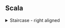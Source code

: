 ## Scala

<details><summary>Staircase - right aligned</summary>

- [Staircase - right aligned](https://www.hackerrank.com/challenges/staircase/problem?h_r=next-challenge&h_v=legacy)
- Consider a staircase of size :

```
   #
  ##
 ###
####
```

```scala
object Solution {
    
    def counts(a:Array[Int]): (Int, Int, Int) = {
        def counts(i:Int, pos:Int, neg:Int, zero:Int): (Int, Int, Int) =
            if (i >= a.length)
                (pos,neg,zero)
            else if (a(i) < 0)
                counts(i+1, pos, neg+1, zero)
            else if (a(i) > 0)
                counts(i+1, pos+1, neg, zero)
            else
                counts(i+1, pos, neg, zero+1)
                
        counts(0, 0, 0, 0)
    }
    
    def main(args: Array[String]) {
        val sc = new java.util.Scanner (System.in);
        var n = sc.nextInt();
        var arr = new Array[Int](n);
        for(arr_i <- 0 to n-1) {
           arr(arr_i) = sc.nextInt();
        }
        val (pos, neg, zero) = counts(arr)
        var dn : Double = n
        //println(pos/dn + "\n" + neg/dn + "\n" + zero/dn) 
        printf("%.6f\n%.6f\n%.6f\n", pos/dn, neg/dn, zero/dn)         
    }
}
```

</details>
